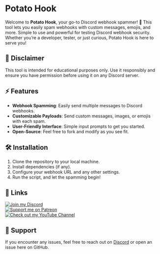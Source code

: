 # Potato Hook

Welcome to **Potato Hook**, your go-to Discord webhook spammer! 🚀 This tool lets you easily spam webhooks with custom messages, emojis, and more. Simple to use and powerful for testing Discord webhook security. Whether you’re a developer, tester, or just curious, Potato Hook is here to serve you!

## 🚨 Disclaimer

This tool is intended for educational purposes only. Use it responsibly and ensure you have permission before using it on any Discord server.

## ⚡ Features

- **Webhook Spamming**: Easily send multiple messages to Discord webhooks.
- **Customizable Payloads**: Send custom messages, images, or emojis with each spam.
- **User-Friendly Interface**: Simple input prompts to get you started.
- **Open-Source**: Feel free to fork and modify as you see fit.

## 🛠️ Installation

1. Clone the repository to your local machine.
2. Install dependencies (if any).
3. Configure your webhook URL and any other settings.
4. Run the script, and let the spamming begin!

## 🔗 Links

[![Join my Discord](https://img.shields.io/badge/Join%20my%20Discord-7289DA?style=for-the-badge&logo=discord)](https://discord.gg/JkT5YtRpkp)  
[![Support me on Patreon](https://img.shields.io/badge/Support%20me%20on%20Patreon-F96854?style=for-the-badge&logo=patreon)](https://patreon.com/bigcheesh)  
[![Check out my YouTube Channel](https://img.shields.io/badge/Check%20out%20my%20YouTube%20Channel-FF0000?style=for-the-badge&logo=youtube)](https://youtube.com/c/@bigcheesh)

## 💬 Support

If you encounter any issues, feel free to reach out on [Discord](https://discord.gg/JkT5YtRpkp) or open an issue here on GitHub.
